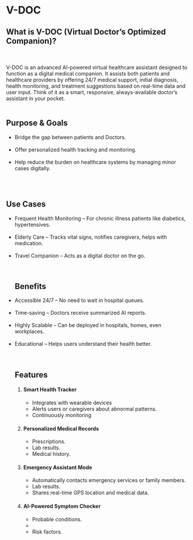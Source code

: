 # V-DOC
<h2> What is V-DOC (Virtual Doctor’s Optimized Companion)?</h2>
<br>
<br>
V-DOC is an advanced AI-powered virtual healthcare assistant designed to function as a digital medical companion. It assists both patients and healthcare providers by offering 24/7 medical support, initial diagnosis, health monitoring, and treatment suggestions based on real-time data and user input. Think of it as a smart, responsive, always-available doctor’s assistant in your pocket.
<br>


<br>
<h2>Purpose & Goals</h2>
<ul>
<li> Bridge the gap between patients and Doctors.</li>
<br>
<li> Offer personalized health tracking and monitoring.</li>
<br>
<li> Help reduce the burden on healthcare systems by managing minor cases digitally.</li>
</ul>
<br>


<br>
<h2>Use Cases</h2>
<ul>
<li> Frequent Health Monitoring – For chronic illness patients like diabetics, hypertensives.</li>
<br>
<li> Elderly Care – Tracks vital signs, notifies caregivers, helps with medication.</li>
<br>
<li> Travel Companion – Acts as a digital doctor on the go.</li>
<br>


<br>
<h2>Benefits</h2>
<li> Accessible 24/7 – No need to wait in hospital queues.</li>
<br>
<li> Time-saving – Doctors receive summarized AI reports.</li>
<br>
<li> Highly Scalable – Can be deployed in hospitals, homes, even workplaces.</li>
<br>
<li> Educational – Helps users understand their health better.</li>
<br>


<br>
<h2>Features</h2>
<ol type=1>
  
  <li>
    <h4>Smart Health Tracker</h4>
    <ul type=circle>
      <li>Integrates with wearable devices</li>
      <li>Alerts users or caregivers about abnormal patterns.</li>
      <li>Continuously monitoring</li>
    </ul>
  </li>

  <li>
    <h4>Personalized Medical Records</h4>
    <ul type=circle>
      <li>Prescriptions.</li>
      <li>Lab results.</li>
      <li>Medical history.</li>
    </ul>
  </li>

  <li>
    <h4>Emergency Assistant Mode</h4>
    <ul type=circle>
      <li>Automatically contacts emergency services or family members.</li>
      <li>Lab results.</li>
      <li>Shares real-time GPS location and medical data.  </li>
    </ul>
  </li>

  <li>
    <h4>AI-Powered Symptom Checker  </h4>
    <ul type=circle>
      <li>Probable conditions.<li>
      <li>Risk factors.</li>
   </ul>
  </li>
  
</ol>


